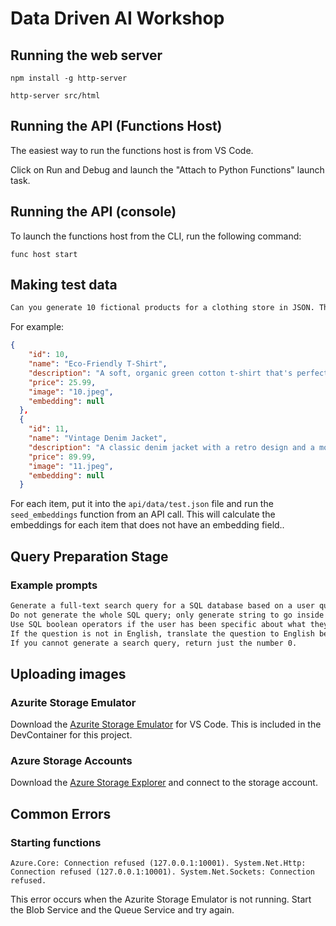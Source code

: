 # Data Driven AI Workshop

## Running the web server

```console
npm install -g http-server
```

```console
http-server src/html
```

## Running the API (Functions Host)

The easiest way to run the functions host is from VS Code.

Click on Run and Debug and launch the "Attach to Python Functions" launch task.

## Running the API (console)

To launch the functions host from the CLI, run the following command:

```console
func host start
```

## Making test data

```default
Can you generate 10 fictional products for a clothing store in JSON. The products have the fields name, description and price. 
```

For example:

```json
{ 
    "id": 10,
    "name": "Eco-Friendly T-Shirt",  
    "description": "A soft, organic green cotton t-shirt that's perfect for everyday wear.",  
    "price": 25.99,
    "image": "10.jpeg",
    "embedding": null
  },  
  {  
    "id": 11,
    "name": "Vintage Denim Jacket",  
    "description": "A classic denim jacket with a retro design and a modern fit.",  
    "price": 89.99,
    "image": "11.jpeg",
    "embedding": null
  }
  ```


For each item, put it into the `api/data/test.json` file and run the `seed_embeddings` function from an API call.
This will calculate the embeddings for each item that does not have an embedding field..

## Query Preparation Stage

### Example prompts

```default
Generate a full-text search query for a SQL database based on a user question. 
Do not generate the whole SQL query; only generate string to go inside the MATCH parameter for FTS5 indexes. 
Use SQL boolean operators if the user has been specific about what they want to exclude in the search, only use the AND operator for nouns, for descriptive adjectives use OR.
If the question is not in English, translate the question to English before generating the search query.
If you cannot generate a search query, return just the number 0.
```

## Uploading images

### Azurite Storage Emulator

Download the [Azurite Storage Emulator](https://learn.microsoft.com/en-us/azure/storage/common/storage-use-azurite?tabs=visual-studio-code%2Cblob-storage) for VS Code. This is included in the DevContainer for this project.

### Azure Storage Accounts

Download the [Azure Storage Explorer](https://azure.microsoft.com/en-us/products/storage/storage-explorer/) and connect to the storage account.

## Common Errors

### Starting functions

```Azure.Core: Connection refused (127.0.0.1:10001). System.Net.Http: Connection refused (127.0.0.1:10001). System.Net.Sockets: Connection refused.```

This error occurs when the Azurite Storage Emulator is not running. Start the Blob Service and the Queue Service and try again.